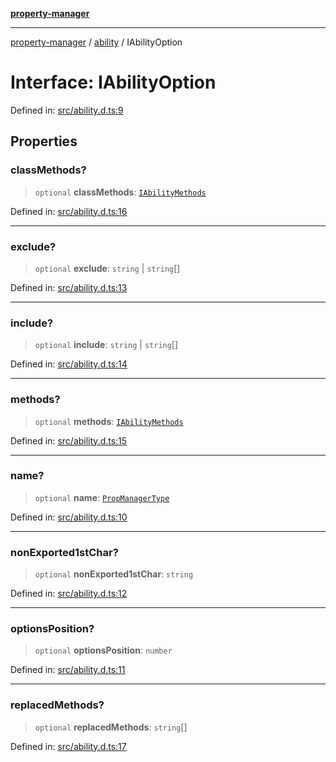 [**property-manager**](../../README.md)

***

[property-manager](../../modules.md) / [ability](../README.md) / IAbilityOption

# Interface: IAbilityOption

Defined in: [src/ability.d.ts:9](https://github.com/snowyu/property-manager.js/blob/875a648099d0c063400c33d31fea8b465b85b679/src/ability.d.ts#L9)

## Properties

### classMethods?

> `optional` **classMethods**: [`IAbilityMethods`](IAbilityMethods.md)

Defined in: [src/ability.d.ts:16](https://github.com/snowyu/property-manager.js/blob/875a648099d0c063400c33d31fea8b465b85b679/src/ability.d.ts#L16)

***

### exclude?

> `optional` **exclude**: `string` \| `string`[]

Defined in: [src/ability.d.ts:13](https://github.com/snowyu/property-manager.js/blob/875a648099d0c063400c33d31fea8b465b85b679/src/ability.d.ts#L13)

***

### include?

> `optional` **include**: `string` \| `string`[]

Defined in: [src/ability.d.ts:14](https://github.com/snowyu/property-manager.js/blob/875a648099d0c063400c33d31fea8b465b85b679/src/ability.d.ts#L14)

***

### methods?

> `optional` **methods**: [`IAbilityMethods`](IAbilityMethods.md)

Defined in: [src/ability.d.ts:15](https://github.com/snowyu/property-manager.js/blob/875a648099d0c063400c33d31fea8b465b85b679/src/ability.d.ts#L15)

***

### name?

> `optional` **name**: [`PropManagerType`](../type-aliases/PropManagerType.md)

Defined in: [src/ability.d.ts:10](https://github.com/snowyu/property-manager.js/blob/875a648099d0c063400c33d31fea8b465b85b679/src/ability.d.ts#L10)

***

### nonExported1stChar?

> `optional` **nonExported1stChar**: `string`

Defined in: [src/ability.d.ts:12](https://github.com/snowyu/property-manager.js/blob/875a648099d0c063400c33d31fea8b465b85b679/src/ability.d.ts#L12)

***

### optionsPosition?

> `optional` **optionsPosition**: `number`

Defined in: [src/ability.d.ts:11](https://github.com/snowyu/property-manager.js/blob/875a648099d0c063400c33d31fea8b465b85b679/src/ability.d.ts#L11)

***

### replacedMethods?

> `optional` **replacedMethods**: `string`[]

Defined in: [src/ability.d.ts:17](https://github.com/snowyu/property-manager.js/blob/875a648099d0c063400c33d31fea8b465b85b679/src/ability.d.ts#L17)
